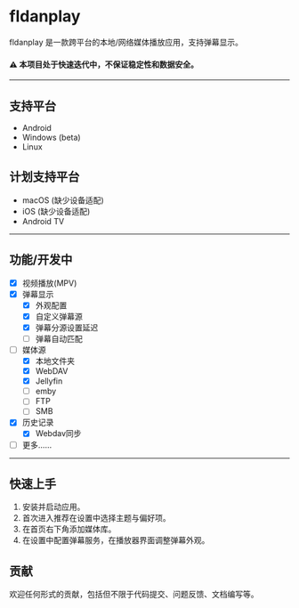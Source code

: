 # fldanplay

fldanplay 是一款跨平台的本地/网络媒体播放应用，支持弹幕显示。

#### ⚠️ 本项目处于快速迭代中，不保证稳定性和数据安全。

---
## 支持平台
- Android
- Windows (beta)
- Linux

## 计划支持平台
- macOS (缺少设备适配)
- iOS (缺少设备适配)
- Android TV
---

## 功能/开发中
- [x] 视频播放(MPV)
- [x] 弹幕显示
  - [x] 外观配置
  - [x] 自定义弹幕源
  - [x] 弹幕分源设置延迟
  - [ ] 弹幕自动匹配
- [ ] 媒体源
  - [x] 本地文件夹
  - [x] WebDAV
  - [x] Jellyfin
  - [ ] emby
  - [ ] FTP
  - [ ] SMB
- [x] 历史记录
  - [x] Webdav同步
- [ ] 更多……
---

## 快速上手
1) 安装并启动应用。
2) 首次进入推荐在设置中选择主题与偏好项。
3) 在首页右下角添加媒体库。
4) 在设置中配置弹幕服务，在播放器界面调整弹幕外观。

## 贡献
欢迎任何形式的贡献，包括但不限于代码提交、问题反馈、文档编写等。